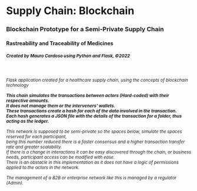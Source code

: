 # Supply Chain: Blockchain

   <h3><b>Blockchain Prototype for a Semi-Private Supply Chain</b></h3>
    <h4>Rastreability and Traceability of Medicines</h4>
    <h5><small>Created by Mauro Cardoso using Python and Flask, ©2022</small></h5>
    <h6><small><br><br>
        Flask application created for a healthcare supply chain, using the concepts of blockchain technology
        <br><br>
        <strong>This chain simulates the transactions between actors (Hard-coded) with their respective amounts.<br> It does not manage them or the interveners' wallets.</strong><br>
        <strong>These transactions create a hash for each of the data involved in the transaction.</strong><br>
        <strong>Each hash generates a JSON file with the details of the transaction for a folder, thus acting as the ledger.</strong><br><br>
        This network is supposed to be semi-private so the spaces below, simulate the spaces reserved for each participant,<br> 
        being this number reduced there is a faster consensus and a higher transaction transfer rate and greater scalability.<br> 
        If there is a change in interactions it can be easy discovered through the chain, or business needs, participant access can be modified with ease.<br>
        There is an obstacle in this implementation as it does not have a logic of permissions applied to the actors in the network.<br><br>
        The management of a B2B or enterprise network like this is managed by a regulator (Admin).
        <br><br>
